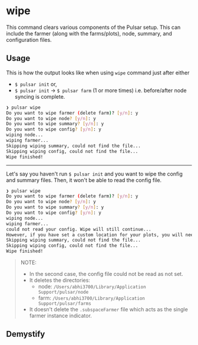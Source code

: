 # wipe

This command clears various components of the Pulsar setup. This can include the farmer (along with the farms/plots), node, summary, and configuration files.

## Usage

This is how the output looks like when using `wipe` command just after either

- `$ pulsar init` or,
- `$ pulsar init` -> `$ pulsar farm` (1 or more times) i.e. before/after node syncing is complete.

```bash
❯ pulsar wipe
Do you want to wipe farmer (delete farm)? [y/n]: y
Do you want to wipe node? [y/n]: y
Do you want to wipe summary? [y/n]: y
Do you want to wipe config? [y/n]: y
wiping node...
wiping farmer...
Skipping wiping summary, could not find the file...
Skipping wiping config, could not find the file...
Wipe finished!
```

---

Let's say you haven't run `$ pulsar init` and you want to wipe the config and summary files. Then, it won't be able to read the config file.

```bash
❯ pulsar wipe
Do you want to wipe farmer (delete farm)? [y/n]: y
Do you want to wipe node? [y/n]: y
Do you want to wipe summary? [y/n]: y
Do you want to wipe config? [y/n]: y
wiping node...
wiping farmer...
could not read your config. Wipe will still continue... 
However, if you have set a custom location for your plots, you will need to manually delete your plots!
Skipping wiping summary, could not find the file...
Skipping wiping config, could not find the file...
Wipe finished!
```

> NOTE:
>
> - In the second case, the config file could not be read as not set.
> - It deletes the directories:
>   - node: `/Users/abhi3700/Library/Application Support/pulsar/node`
>   - farm: `/Users/abhi3700/Library/Application Support/pulsar/farms`
> - It doesn't delete the `.subspaceFarmer` file which acts as the single farmer instance indicator.

## Demystify
